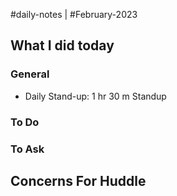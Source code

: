 #daily-notes | #February-2023

## What I did today


### General

- Daily Stand-up: 1 hr 30 m Standup

### To Do


### To Ask


## Concerns For Huddle

